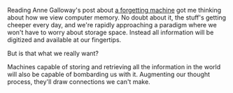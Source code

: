 <!--
title: Forgetful machines
date: 5 December 2004
tags: unfinished
-->

Reading Anne Galloway's post about [a forgetting machine][] got me thinking
about how we view computer memory. No doubt about it, the stuff's getting
cheeper every day, and we're rapidly approaching a paradigm where we won't have
to worry about storage space. Instead all information will be digitized and
available at our fingertips.

But is that what we really want?

Machines capable of storing and retrieving all the information in the world will
also be capable of bombarding us with it. Augmenting our thought process,
they'll draw connections we can't make.

[a forgetting machine]: http://www.purselipsquarejaw.org/2003_12_01_blogger_archives.php#107168852907313158 "Anne Galloway (purselipsquarejaw.org): Towards the Forgetting Machine (via Diego, dynamicobjects.com/d2r)"
